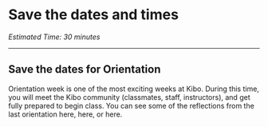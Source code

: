 # Save the dates and times
_Estimated Time: 30 minutes_

----

## Save the dates for Orientation
Orientation week is one of the most exciting weeks at Kibo. During this time, you will meet the Kibo community (classmates, staff, instructors), and get fully prepared to begin class. You can see some of the reflections from the last orientation here, here, or here. 

